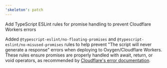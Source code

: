 ```yaml
---
'skeleton': patch
---
```


Add TypeScript ESLint rules for promise handling to prevent Cloudflare Workers errors

Added `@typescript-eslint/no-floating-promises` and `@typescript-eslint/no-misused-promises` rules to help prevent "The script will never generate a response" errors when deploying to Oxygen/Cloudflare Workers. These rules ensure promises are properly handled with await, return, or void operators, as recommended by [Cloudflare's error documentation](https://developers.cloudflare.com/workers/observability/errors/#the-script-will-never-generate-a-response-errors).